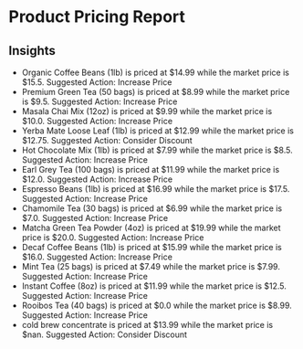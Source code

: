 # Product Pricing Report

## Insights

- Organic Coffee Beans (1lb) is priced at $14.99 while the market price is $15.5. Suggested Action: Increase Price
- Premium Green Tea (50 bags) is priced at $8.99 while the market price is $9.5. Suggested Action: Increase Price
- Masala Chai Mix (12oz) is priced at $9.99 while the market price is $10.0. Suggested Action: Increase Price
- Yerba Mate Loose Leaf (1lb) is priced at $12.99 while the market price is $12.75. Suggested Action: Consider Discount
- Hot Chocolate Mix (1lb) is priced at $7.99 while the market price is $8.5. Suggested Action: Increase Price
- Earl Grey Tea (100 bags) is priced at $11.99 while the market price is $12.0. Suggested Action: Increase Price
- Espresso Beans (1lb) is priced at $16.99 while the market price is $17.5. Suggested Action: Increase Price
- Chamomile Tea (30 bags) is priced at $6.99 while the market price is $7.0. Suggested Action: Increase Price
- Matcha Green Tea Powder (4oz) is priced at $19.99 while the market price is $20.0. Suggested Action: Increase Price
- Decaf Coffee Beans (1lb) is priced at $15.99 while the market price is $16.0. Suggested Action: Increase Price
- Mint Tea (25 bags) is priced at $7.49 while the market price is $7.99. Suggested Action: Increase Price
- Instant Coffee (8oz) is priced at $11.99 while the market price is $12.5. Suggested Action: Increase Price
- Rooibos Tea (40 bags) is priced at $0.0 while the market price is $8.99. Suggested Action: Increase Price
- cold brew concentrate is priced at $13.99 while the market price is $nan. Suggested Action: Consider Discount
